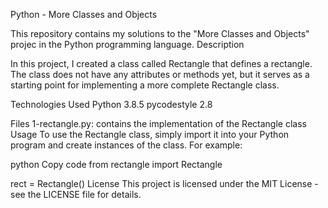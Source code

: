 Python - More Classes and Objects

This repository contains my solutions to the "More Classes and Objects" projec  in the Python programming language.
Description

In this project, I created a class called Rectangle that defines a rectangle. The class does not have any attributes or methods yet, but it serves as a starting point for implementing a more complete Rectangle class.

Technologies Used
Python 3.8.5
pycodestyle 2.8

Files
1-rectangle.py: contains the implementation of the Rectangle class
Usage
To use the Rectangle class, simply import it into your Python program and create instances of the class. For example:

python
Copy code
from rectangle import Rectangle

rect = Rectangle()
License
This project is licensed under the MIT License - see the LICENSE file for details.
